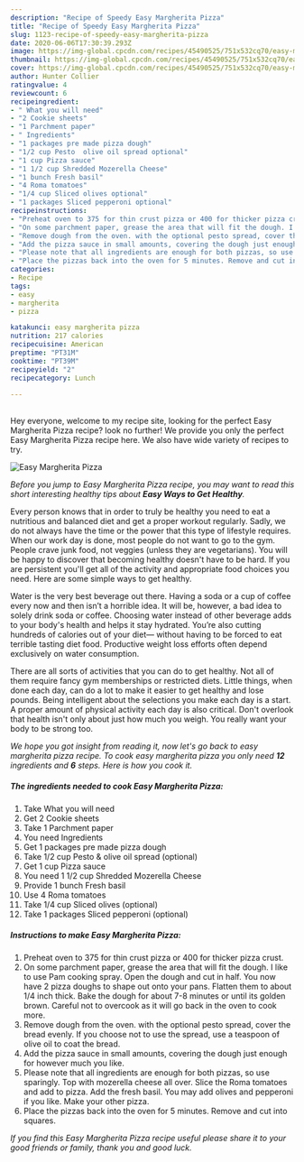 ```yaml
---
description: "Recipe of Speedy Easy Margherita Pizza"
title: "Recipe of Speedy Easy Margherita Pizza"
slug: 1123-recipe-of-speedy-easy-margherita-pizza
date: 2020-06-06T17:30:39.293Z
image: https://img-global.cpcdn.com/recipes/45490525/751x532cq70/easy-margherita-pizza-recipe-main-photo.jpg
thumbnail: https://img-global.cpcdn.com/recipes/45490525/751x532cq70/easy-margherita-pizza-recipe-main-photo.jpg
cover: https://img-global.cpcdn.com/recipes/45490525/751x532cq70/easy-margherita-pizza-recipe-main-photo.jpg
author: Hunter Collier
ratingvalue: 4
reviewcount: 6
recipeingredient:
- " What you will need"
- "2 Cookie sheets"
- "1 Parchment paper"
- " Ingredients"
- "1 packages pre made pizza dough"
- "1/2 cup Pesto  olive oil spread optional"
- "1 cup Pizza sauce"
- "1 1/2 cup Shredded Mozerella Cheese"
- "1 bunch Fresh basil"
- "4 Roma tomatoes"
- "1/4 cup Sliced olives optional"
- "1 packages Sliced pepperoni optional"
recipeinstructions:
- "Preheat oven to 375 for thin crust pizza or 400 for thicker pizza crust."
- "On some parchment paper, grease the area that will fit the dough. I like to use Pam cooking spray. Open the dough and cut in half. You now have 2 pizza doughs to shape out onto your pans. Flatten them to about 1/4 inch thick. Bake the dough for about 7-8 minutes or until its golden brown. Careful not to overcook as it will go back in the oven to cook more."
- "Remove dough from the oven. with the optional pesto spread, cover the bread evenly. If you choose not to use the spread, use a teaspoon of olive oil to coat the bread."
- "Add the pizza sauce in small amounts, covering the dough just enough for however much you like."
- "Please note that all ingredients are enough for both pizzas, so use sparingly. Top with mozerella cheese all over. Slice the Roma tomatoes and add to pizza. Add the fresh basil. You may add olives and pepperoni if you like. Make your other pizza."
- "Place the pizzas back into the oven for 5 minutes. Remove and cut into squares."
categories:
- Recipe
tags:
- easy
- margherita
- pizza

katakunci: easy margherita pizza 
nutrition: 217 calories
recipecuisine: American
preptime: "PT31M"
cooktime: "PT39M"
recipeyield: "2"
recipecategory: Lunch

---
```

<br>
Hey everyone, welcome to my recipe site, looking for the perfect Easy Margherita Pizza recipe? look no further! We provide you only the perfect Easy Margherita Pizza recipe here. We also have wide variety of recipes to try.
<br>


![Easy Margherita Pizza](https://img-global.cpcdn.com/recipes/45490525/751x532cq70/easy-margherita-pizza-recipe-main-photo.jpg)

<i>Before you jump to Easy Margherita Pizza recipe, you may want to read this short interesting healthy tips about <strong>Easy Ways to Get Healthy</strong>.</i>

Every person knows that in order to truly be healthy you need to eat a nutritious and balanced diet and get a proper workout regularly. Sadly, we do not always have the time or the power that this type of lifestyle requires. When our work day is done, most people do not want to go to the gym. People crave junk food, not veggies (unless they are vegetarians). You will be happy to discover that becoming healthy doesn't have to be hard. If you are persistent you'll get all of the activity and appropriate food choices you need. Here are some simple ways to get healthy.

Water is the very best beverage out there. Having a soda or a cup of coffee every now and then isn’t a horrible idea. It will be, however, a bad idea to solely drink soda or coffee. Choosing water instead of other beverage adds to your body's health and helps it stay hydrated. You’re also cutting hundreds of calories out of your diet— without having to be forced to eat terrible tasting diet food. Productive weight loss efforts often depend exclusively on water consumption.

There are all sorts of activities that you can do to get healthy. Not all of them require fancy gym memberships or restricted diets. Little things, when done each day, can do a lot to make it easier to get healthy and lose pounds. Being intelligent about the selections you make each day is a start. A proper amount of physical activity each day is also critical. Don't overlook that health isn't only about just how much you weigh. You really want your body to be strong too. 


<i>We hope you got insight from reading it, now let's go back to easy margherita pizza recipe. To cook easy margherita pizza you only need <strong>12</strong> ingredients and <strong>6</strong> steps. Here is how you cook it.
</i>

##### The ingredients needed to cook Easy Margherita Pizza:

1. Take  What you will need
1. Get 2 Cookie sheets
1. Take 1 Parchment paper
1. You need  Ingredients
1. Get 1 packages pre made pizza dough
1. Take 1/2 cup Pesto &amp; olive oil spread (optional)
1. Get 1 cup Pizza sauce
1. You need 1 1/2 cup Shredded Mozerella Cheese
1. Provide 1 bunch Fresh basil
1. Use 4 Roma tomatoes
1. Take 1/4 cup Sliced olives (optional)
1. Take 1 packages Sliced pepperoni (optional)


##### Instructions to make Easy Margherita Pizza:

1. Preheat oven to 375 for thin crust pizza or 400 for thicker pizza crust.
1. On some parchment paper, grease the area that will fit the dough. I like to use Pam cooking spray. Open the dough and cut in half. You now have 2 pizza doughs to shape out onto your pans. Flatten them to about 1/4 inch thick. Bake the dough for about 7-8 minutes or until its golden brown. Careful not to overcook as it will go back in the oven to cook more.
1. Remove dough from the oven. with the optional pesto spread, cover the bread evenly. If you choose not to use the spread, use a teaspoon of olive oil to coat the bread.
1. Add the pizza sauce in small amounts, covering the dough just enough for however much you like.
1. Please note that all ingredients are enough for both pizzas, so use sparingly. Top with mozerella cheese all over. Slice the Roma tomatoes and add to pizza. Add the fresh basil. You may add olives and pepperoni if you like. Make your other pizza.
1. Place the pizzas back into the oven for 5 minutes. Remove and cut into squares.


<i>If you find this Easy Margherita Pizza recipe useful please share it to your good friends or family, thank you and good luck.</i>
